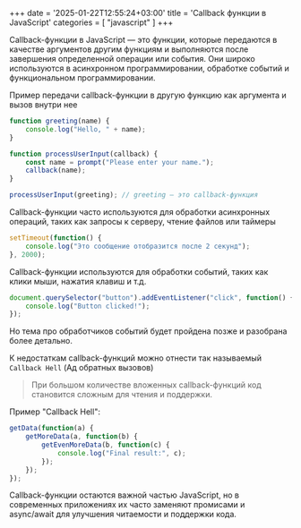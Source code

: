 +++
date = '2025-01-22T12:55:24+03:00'
title = 'Callback функции в JavaScript'
categories = [ "javascript" ]
+++

Callback-функции в JavaScript — это функции, которые передаются в качестве аргументов другим функциям и выполняются после завершения определенной операции или события. Они широко используются в асинхронном программировании, обработке событий и функциональном программировании.

Пример передачи callback-функции в другую функцию как
аргумента и вызов внутри нее

```js
function greeting(name) {
    console.log("Hello, " + name);
}

function processUserInput(callback) {
    const name = prompt("Please enter your name.");
    callback(name);
}

processUserInput(greeting); // greeting — это callback-функция
```

Callback-функции часто используются для обработки асинхронных операций, таких как запросы к серверу, чтение файлов или таймеры

```js
setTimeout(function() {
    console.log("Это сообщение отобразится после 2 секунд");
}, 2000);
```

Callback-функции используются для обработки событий, таких как клики мыши, нажатия клавиш и т.д.

```js
document.querySelector("button").addEventListener("click", function() {
    console.log("Button clicked!");
});
```
Но тема про обработчиков событий будет пройдена позже 
и разобрана более детально.

К недостаткам callback-функций можно отнести 
так называемый `Callback Hell` (Ад обратных вызовов)

>При большом количестве вложенных callback-функций код становится сложным для чтения и поддержки.

Пример "Callback Hell":

```js
getData(function(a) {
    getMoreData(a, function(b) {
        getEvenMoreData(b, function(c) {
            console.log("Final result:", c);
        });
    });
});
```

Callback-функции остаются важной частью JavaScript, но в современных приложениях их часто заменяют промисами и async/await для улучшения читаемости и поддержки кода.